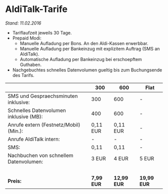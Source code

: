 # AldiTalk-Tarife

*Stand: 11.02.2016*

- Tariflaufzeit jeweils 30 Tage.
- Prepaid Modi:
  - Manuelle Aufladung per Bons. An den Aldi-Kassen erwerbbar.
  - Manuelle Aufladung per Bankeinzug mit explizitem Auftrag (SMS an AldiTalk).
  - Automatische Aufladung per Bankeinzug bei erschoepftem Guthaben.
- Nachgebuchtes schnelles Datenvolumen gueltig bis zum Buchungsende des Tarifs.

|                                        | 300          | 600           | Flat          |
|----------------------------------------|--------------|---------------|---------------|
| SMS und Gespraechsminuten inklusive:   | 300          | 600           | -             |
| Schnelles Datenvolumen inklusive (MB): | 400          | 600           | -             |
| Anrufe extern (Festnetz/Mobil) (Min.): | 0,11 EUR     | 0,11 EUR      | -             |
| Anrufe AldiTalk intern:                | -            | -             | -             |
| SMS:                                   | 0,11         | 0,11          | -             |
| Nachbuchen von schnellem Datenvolumen: | 3 EUR        | 4 EUR         | 5 EUR         |
| &nbsp;                                 |              |               |               |
| **Preis:**                             | **7,99 EUR** | **12,99 EUR** | **19,99 EUR** |
